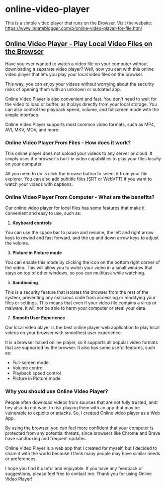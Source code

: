 # online-video-player
This is a simple video player that runs on the Browser. Visit the website: https://www.innateblogger.com/p/online-video-player-for-file.html

[Online Video Player - Play Local Video Files on the Browser](https://www.innateblogger.com/p/online-video-player-for-file.html)
-----------------------------------------------------------

Have you ever wanted to watch a video file on your computer without downloading a separate video player? Well, now you can with this online video player that lets you play your local video files on the browser. 

This way, you can enjoy your videos without worrying about the security risks of opening them with an unknown or outdated app. 

Online Video Player is also convenient and fast. You don't need to wait for the video to load or buffer, as it plays directly from your local storage. You can also control the playback speed, volume, and fullscreen mode with the simple interface. 

Online Video Player supports most common video formats, such as MP4, AVI, MKV, MOV, and more.

### Online Video Player From Files - How does it work?

This online player does not upload your videos to any server or cloud. It simply uses the browser's built-in video capabilities to play your files locally on your computer.  

All you need to do is click the browse button to select it from your file explorer. You can also add subtitle files (SRT or WebVTT) if you want to watch your videos with captions.

### Online Video Player From Computer - What are the benefits?

Our online video player for local files has some features that make it convenient and easy to use, such as:

1.  **Keyboard controls**

You can use the space bar to pause and resume, the left and right arrow keys to rewind and fast forward, and the up and down arrow keys to adjust the volume.

3.  **Picture in Picture mode**

You can enable this mode by clicking the icon on the bottom right corner of the video. This will allow you to watch your video in a small window that stays on top of other windows, so you can multitask while watching.

5.  **Sandboxing**

This is a security feature that isolates the browser from the rest of the system, preventing any malicious code from accessing or modifying your files or settings. This means that even if your video file contains a virus or malware, it will not be able to harm your computer or steal your data.

7.  **Smooth User Experience**

Our local video player is the best online player web application to play local videos on your browser with smoothest user experience.

It is a browser based online player, so it supports all popular video formats that are supported by the browser. It also has some useful features, such as:

*   Full-screen mode
*   Volume control
*   Playback speed control
*   Picture in Picture mode

### Why you should use Online Video Player?

People often download videos from sources that are not fully trusted, andt hey also do not want to risk playing them with an app that may be vulnerable to exploits or attacks. So, I created Online video player as a Web App.

By using the browser, you can feel more confident that your computer is protected from any potential threats, since browsers like Chrome and Brave have sandboxing and frequent updates.

Online Video Player is a web app that I created for myself, but I decided to share it with the world because I think many people may have similar needs or preferences. 

I hope you find it useful and enjoyable. If you have any feedback or suggestions, please feel free to contact me. Thank you for using Online Video Player!

